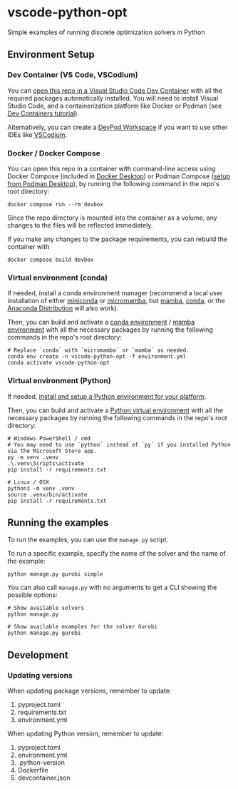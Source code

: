 # vscode-python-opt
Simple examples of running discrete optimization solvers in Python

## Environment Setup

### Dev Container (VS Code, VSCodium)
You can [open this repo in a Visual Studio Code Dev Container](https://code.visualstudio.com/docs/devcontainers/containers?originUrl=%2Fdocs%2Fdevcontainers%2Ftutorial#_quick-start-open-an-existing-folder-in-a-container) with all the required packages automatically installed.
You will need to install Visual Studio Code, and a containerization platform like Docker or Podman (see [Dev Containers tutorial](https://code.visualstudio.com/docs/devcontainers/tutorial)).

Alternatively, you can create a [DevPod Workspace](https://devpod.sh/docs/what-is-devpod) if you want to use other IDEs like [VSCodium](https://vscodium.com/).

### Docker / Docker Compose
You can open this repo in a container with command-line access using Docker Compose (included in [Docker Desktop](https://docs.docker.com/desktop/)) or Podman Compose ([setup from Podman Desktop](https://podman-desktop.io/docs/compose/setting-up-compose)), by running the following command in the repo's root directory:
```
docker compose run --rm devbox
```
Since the repo directory is mounted into the container as a volume, any changes to the files will be reflected immediately.

If you make any changes to the package requirements, you can rebuild the container with
```
docker compose build devbox
```

### Virtual environment (conda)
If needed, install a conda environment manager (recommend a local user installation of either [miniconda](https://www.anaconda.com/docs/getting-started/miniconda/install) or [micromamba](https://mamba.readthedocs.io/en/latest/installation/micromamba-installation.html), but [mamba](https://mamba.readthedocs.io/en/latest/user_guide/mamba.html), [conda](https://docs.conda.io/en/latest/), or the [Anaconda Distribution](https://www.anaconda.com/docs/getting-started/anaconda/install) will also work).

Then, you can build and activate a [conda environment](https://docs.conda.io/projects/conda/en/latest/user-guide/tasks/manage-environments.html#creating-an-environment-from-an-environment-yml-file) / [mamba environment](https://mamba.readthedocs.io/en/latest/user_guide/mamba.html#id2) with all the necessary packages by running the following commands in the repo's root directory:
```
# Replace `conda` with `micromamba` or `mamba` as needed.
conda env create -n vscode-python-opt -f environment.yml
conda activate vscode-python-opt
```

### Virtual environment (Python)
If needed, [install and setup a Python environment for your platform](https://docs.python.org/3/using/index.html).

Then, you can build and activate a [Python virtual environment](https://docs.python.org/3/library/venv.html) with all the necessary packages by running the following commands in the repo's root directory:
```
# Windows PowerShell / cmd
# You may need to use `python` instead of `py` if you installed Python via the Microsoft Store app.
py -m venv .venv
.\.venv\Scripts\activate
pip install -r requirements.txt

# Linux / OSX
python3 -m venv .venv
source .venv/bin/activate
pip install -r requirements.txt
```

## Running the examples
To run the examples, you can use the `manage.py` script.

To run a specific example, specify the name of the solver and the name of the example:
```
python manage.py gurobi simple
```

You can also call `manage.py` with no arguments to get a CLI showing the possible options:
```
# Show available solvers
python manage.py

# Show available examples for the solver Gurobi
python manage.py gurobi
```

## Development

### Updating versions

When updating package versions, remember to update:
 1. pyproject.toml
 2. requirements.txt
 3. environment.yml

When updating Python version, remember to update:
 1. pyproject.toml
 2. environment.yml
 3. .python-version
 4. Dockerfile
 5. devcontainer.json
